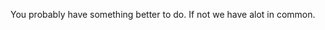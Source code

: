 You probably have something better to do.
If not we have alot in common.
<!---
Glexal/Glexal is a ✨ special ✨ repository because its `README.md` (this file) appears on your GitHub profile.
You can click the Preview link to take a look at your changes.
--->
